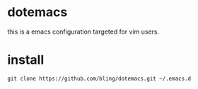 dotemacs
========

this is a emacs configuration targeted for vim users.

install
=======

`git clone https://github.com/bling/dotemacs.git ~/.emacs.d`

